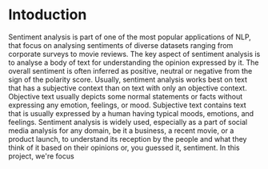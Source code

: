 # Intoduction 

Sentiment analysis is part of one of the most popular applications of NLP, that focus on analysing sentiments of diverse datasets ranging from corporate surveys to movie reviews. The key aspect of sentiment analysis is to analyse a body of text for understanding the opinion expressed by it. The overall sentiment is often inferred as positive, neutral or negative from the sign of the polarity score. Usually, sentiment analysis works best on text that has a subjective context than on text with only an objective context. Objective text usually depicts some normal statements or facts without expressing any emotion, feelings, or mood. Subjective text contains text that is usually expressed by a human having typical moods, emotions, and feelings. Sentiment analysis is widely used, especially as a part of social media analysis for any domain, be it a business, a recent movie, or a product launch, to understand its reception by the people and what they think of it based on their opinions or, you guessed it, sentiment.
In this project, we're focus   

